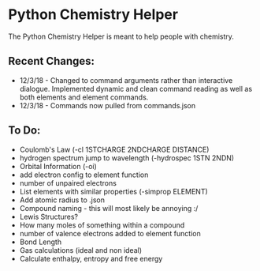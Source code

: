 # Python Chemistry Helper
The Python Chemistry Helper is meant to help people with chemistry.
## Recent Changes:
* 12/3/18 - Changed to command arguments rather than interactive dialogue. Implemented dynamic and clean command reading as well as both elements and element commands.
* 12/3/18 - Commands now pulled from commands.json
## To Do:
* Coulomb's Law (-cl 1STCHARGE 2NDCHARGE DISTANCE)
* hydrogen spectrum jump to wavelength (-hydrospec 1STN 2NDN)
* Orbital Information (-oi)
* add electron config to element function
* number of unpaired electrons
* List elements with similar properties (-simprop ELEMENT)
* Add atomic radius to .json
* Compound naming - this will most likely be annoying :/
* Lewis Structures?
* How many moles of something within a compound
* number of valence electrons added to element function
* Bond Length
* Gas calculations (ideal and non ideal)
* Calculate enthalpy, entropy and free energy